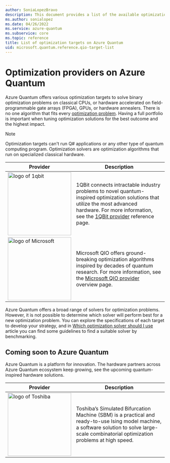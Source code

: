 ```yaml
---
author: SoniaLopezBravo
description: This document provides a list of the available optimization providers on Azure Quantum.
ms.author: sonialopez
ms.date: 04/26/2022
ms.service: azure-quantum
ms.subservice: core
ms.topic: reference
title: List of optimization targets on Azure Quantum
uid: microsoft.quantum.reference.qio-target-list
---
```


# Optimization providers on Azure Quantum

Azure Quantum offers various optimization targets to solve binary optimization problems on classical CPUs, or hardware accelerated on field-programmable gate arrays (FPGA), GPUs, or hardware annealers. There is no one algorithm that fits every [optimization problem](xref:microsoft.quantum.optimization.concepts.overview.introduction). Having a full portfolio is important when tuning optimization solutions for the best outcome and the highest impact.

> [!NOTE]
> Optimization targets can't run Q# applications or any other type of quantum computing program. Optimization solvers are optimization algorithms that run on specialized classical hardware.


| Provider | Description |
|---|---|
|<img src="~/media/logo-1qbit.png" alt="logo of 1qbit" title="logo of 1qbit" width="200" height="200"/>|1QBit connects intractable industry problems to novel quantum-inspired optimization solutions that utilize the most advanced hardware. For more information, see the [1QBit provider](xref:microsoft.quantum.providers.optimization.1qbit) reference page.|
|<img src="~/media/logo-microsoft.png" alt="logo of Microsoft" title="logo of Microsoft" width="200" height="200"/>| Microsoft QIO offers ground-breaking optimization algorithms inspired by decades of quantum research. For more information, see the [Microsoft QIO provider](xref:microsoft.quantum.optimization.providers.microsoft.qio) overview page. |

Azure Quantum offers a broad range of solvers for optimization problems. However, it is not possible to determine which solver will perform best for a new optimization problem. You can explore the specifications of each target to develop your strategy, and in [Which optimization solver should I use](xref:microsoft.quantum.optimization.choose-solver) article you can find some guidelines to find a suitable solver by benchmarking.

## Coming soon to Azure Quantum

Azure Quantum is a platform for innovation. The hardware partners across Azure Quantum ecosystem keep growing, see the upcoming quantum-inspired hardware solutions.

| Provider | Description  |
|---|---|
|<img src="~/media/logo-toshiba.png" alt="logo of Toshiba" title="logo of Toshiba" width="200" height="200"/>|Toshiba’s Simulated Bifurcation Machine (SBM) is a practical and ready-to-use Ising model machine, a software solution to solve large-scale combinatorial optimization problems at high speed. |


